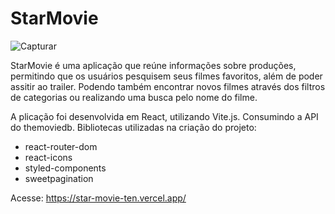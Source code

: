 # StarMovie
![Capturar](https://github.com/KetsonKersen/StarMovie/assets/127996989/f53decfd-824a-4ef6-b9b4-3957d5f714ea)


StarMovie é uma aplicação que reúne informações sobre produções, permitindo que os usuários pesquisem seus filmes favoritos, além de poder assitir ao trailer.
Podendo também encontrar novos filmes através dos filtros de categorias ou realizando uma busca pelo nome do filme.

A plicação foi desenvolvida em React, utilizando Vite.js.
Consumindo a API do themoviedb.
Bibliotecas utilizadas na criação do projeto:
- react-router-dom
- react-icons
- styled-components
- sweetpagination

Acesse:
https://star-movie-ten.vercel.app/
